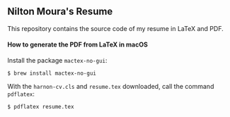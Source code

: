 ## Nilton Moura's Resume

This repository contains the source code of my resume in LaTeX and PDF.

#### How to generate the PDF from LaTeX in macOS

Install the package ```mactex-no-gui```: 
```
$ brew install mactex-no-gui
```
With the ```harnon-cv.cls``` and ```resume.tex``` downloaded, call the command ```pdflatex```:
```
$ pdflatex resume.tex
``` 
